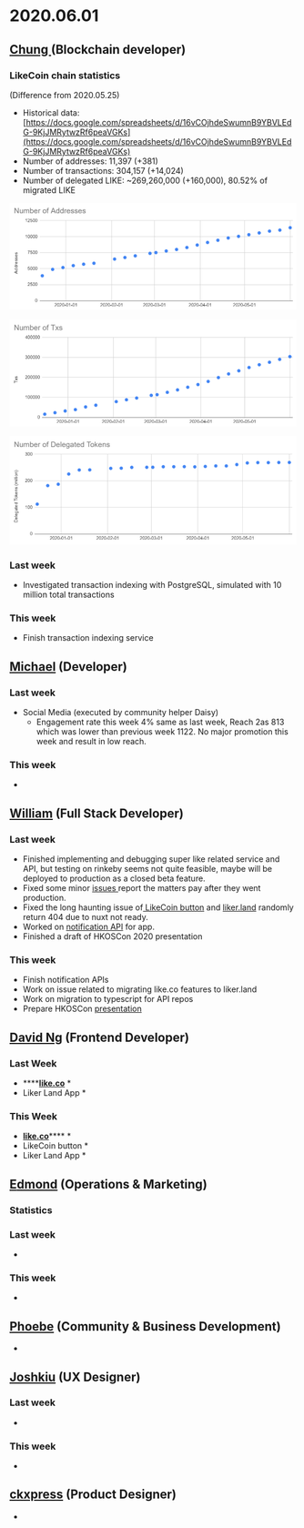 # 2020.06.01





## [Chung ](https://like.co/chungwu)\(Blockchain developer\)

### LikeCoin chain statistics

\(Difference from 2020.05.25\)

* Historical data: [https://docs.google.com/spreadsheets/d/16vCOjhdeSwumnB9YBVLEdG-9KjJMRytwzRf6peaVGKs](https://docs.google.com/spreadsheets/d/16vCOjhdeSwumnB9YBVLEdG-9KjJMRytwzRf6peaVGKs)
* Number of addresses: 11,397 \(+381\)
* Number of transactions: 304,157 \(+14,024\)
* Number of delegated LIKE: ~269,260,000 \(+160,000\), 80.52% of migrated LIKE

![](../.gitbook/assets/image%20%2846%29.png)

![](../.gitbook/assets/image%20%2844%29.png)

![](../.gitbook/assets/image%20%2845%29.png)

### Last week

* Investigated transaction indexing with PostgreSQL, simulated with 10 million total transactions

### This week

* Finish transaction indexing service

## [Michael](httsp://like.co/michaelcheung) \(Developer\)

### Last week

* Social Media \(executed by community helper Daisy\)
  * Engagement rate this week 4% same as last week, Reach 2as 813 which was lower than previous week 1122. No major promotion this week and result in low reach.

### This week

* 
## [William](https://like.co/williamchong007) \(Full Stack Developer\)

### Last week

* Finished implementing and debugging super like related service and API, but testing on rinkeby seems not quite feasible, maybe will be deployed to production as a closed beta feature.
* Fixed some minor [issues ](https://github.com/likecoin/like-co/pull/1433)report the matters pay after they went production.
* Fixed the long haunting issue of[ LikeCoin button](https://github.com/likecoin/likecoin-button/pull/262) and [liker.land](https://github.com/likecoin/liker-land/pull/256) randomly return 404 due to nuxt not ready.
* Worked on [notification API](https://github.com/likecoin/likecoin-api-public/pull/148) for app.
* Finished a draft of HKOSCon 2020 presentation

### This week

* Finish notification APIs
* Work on issue related to migrating like.co features to liker.land
* Work on migration to typescript for API repos
* Prepare HKOSCon [presentation](https://hkoscon.org/2020/topics/open-default-trying-run-startup-open-source-culture-mind/)

## [David Ng](https://github.com/nwingt) \(Frontend Developer\)

### Last Week

* \*\*\*\*[**like.co**](https://like.co)
  * 
* Liker Land App
  * 

### This Week

* [**like.co**](https://like.co)\*\*\*\*
  * 
* LikeCoin button
  * 
* Liker Land App
  * 

## [E**dmond**](https://like.co/edmondyu) **\(Operations & Marketing\)**

### **Statistics**

### **Last week**

* 
### This week

* 


## [Phoebe](https://like.co/phoebe_fb) \(Community & Business Development\) <a id="fbf6"></a>

* 
## [Joshkiu](https://like.co/joshkiu) \(UX Designer\)

### Last week

* 
### This week

* 
## [ckxpress](https://like.co/ckxpress) \(Product Designer\) <a id="fbf6"></a>

* 
